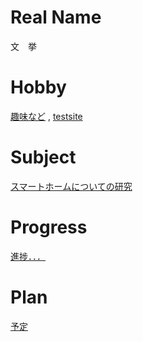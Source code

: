 # Real Name
文　挙
# Hobby
[趣味など](http://wen.mki.biz/wordpress/)
,
[testsite](http://wen.mki.biz)
# Subject
[スマートホームについての研究](https://github.com/itis360664951/SmartHome)
# Progress
[進捗．．．](https://github.com/itis360664951/SmartHome/blob/master/Progress2017.md)
# Plan
[予定](https://github.com/itis360664951/SmartHome/blob/master/plan2017.md)
